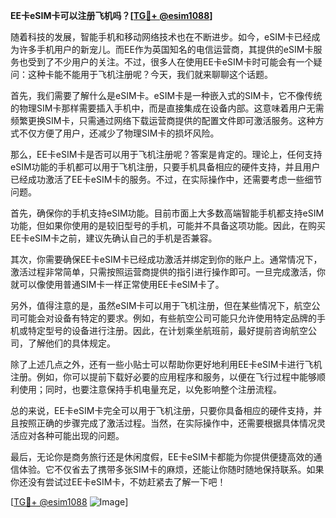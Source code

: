 **EE卡eSIM卡可以注册飞机吗？[[TG💪+ @esim1088](https://t.me/s/esim1088)]**

随着科技的发展，智能手机和移动网络技术也在不断进步。如今，eSIM卡已经成为许多手机用户的新宠儿。而EE作为英国知名的电信运营商，其提供的eSIM卡服务也受到了不少用户的关注。不过，很多人在使用EE卡eSIM卡时可能会有一个疑问：这种卡能不能用于飞机注册呢？今天，我们就来聊聊这个话题。

首先，我们需要了解什么是eSIM卡。eSIM卡是一种嵌入式的SIM卡，它不像传统的物理SIM卡那样需要插入手机中，而是直接集成在设备内部。这意味着用户无需频繁更换SIM卡，只需通过网络下载运营商提供的配置文件即可激活服务。这种方式不仅方便了用户，还减少了物理SIM卡的损坏风险。

那么，EE卡eSIM卡是否可以用于飞机注册呢？答案是肯定的。理论上，任何支持eSIM功能的手机都可以用于飞机注册，只要手机具备相应的硬件支持，并且用户已经成功激活了EE卡eSIM卡的服务。不过，在实际操作中，还需要考虑一些细节问题。

首先，确保你的手机支持eSIM功能。目前市面上大多数高端智能手机都支持eSIM功能，但如果你使用的是较旧型号的手机，可能并不具备这项功能。因此，在购买EE卡eSIM卡之前，建议先确认自己的手机是否兼容。

其次，你需要确保EE卡eSIM卡已经成功激活并绑定到你的账户上。通常情况下，激活过程非常简单，只需按照运营商提供的指引进行操作即可。一旦完成激活，你就可以像使用普通SIM卡一样正常使用EE卡eSIM卡了。

另外，值得注意的是，虽然eSIM卡可以用于飞机注册，但在某些情况下，航空公司可能会对设备有特定的要求。例如，有些航空公司可能只允许使用特定品牌的手机或特定型号的设备进行注册。因此，在计划乘坐航班前，最好提前咨询航空公司，了解他们的具体规定。

除了上述几点之外，还有一些小贴士可以帮助你更好地利用EE卡eSIM卡进行飞机注册。例如，你可以提前下载好必要的应用程序和服务，以便在飞行过程中能够顺利使用；同时，也要注意保持手机电量充足，以免影响整个注册流程。

总的来说，EE卡eSIM卡完全可以用于飞机注册，只要你具备相应的硬件支持，并且按照正确的步骤完成了激活过程。当然，在实际操作中，还需要根据具体情况灵活应对各种可能出现的问题。

最后，无论你是商务旅行还是休闲度假，EE卡eSIM卡都能为你提供便捷高效的通信体验。它不仅省去了携带多张SIM卡的麻烦，还能让你随时随地保持联系。如果你还没有尝试过EE卡eSIM卡，不妨赶紧去了解一下吧！

[[TG💪+ @esim1088](https://t.me/s/esim1088) ![Image](https://i.postimg.cc/4NQfJmqS/Snipaste-2025-05-13-00-14-12.png)]